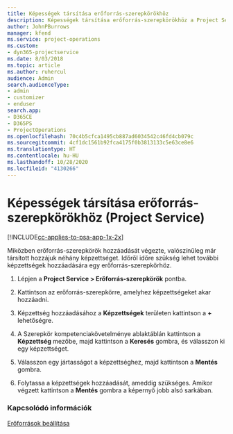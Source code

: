 ```yaml
---
title: Képességek társítása erőforrás-szerepkörökhöz
description: Képességek társítása erőforrás-szerepkörökhöz a Project Service szolgáltatásban
author: JohnPBurrows
manager: kfend
ms.service: project-operations
ms.custom:
- dyn365-projectservice
ms.date: 8/03/2018
ms.topic: article
ms.author: ruhercul
audience: Admin
search.audienceType:
- admin
- customizer
- enduser
search.app:
- D365CE
- D365PS
- ProjectOperations
ms.openlocfilehash: 70c4b5cfca1495cb887ad6034542c46fd4cb079c
ms.sourcegitcommit: 4cf1dc1561b92fca4175f0b3813133c5e63ce8e6
ms.translationtype: HT
ms.contentlocale: hu-HU
ms.lasthandoff: 10/28/2020
ms.locfileid: "4130266"
---
```

# <a name="associate-skills-with-resource-roles-project-service"></a>Képességek társítása erőforrás-szerepkörökhöz (Project Service)

[!INCLUDE[cc-applies-to-psa-app-1x-2x](../includes/cc-applies-to-psa-app-1x-2x.md)]

Miközben erőforrás-szerepkörök hozzáadását végezte, valószínűleg már társított hozzájuk néhány képzettséget. Időről időre szükség lehet további képzettségek hozzáadására egy erőforrás-szerepkörhöz.  
  
1.  Lépjen a **Project Service > Erőforrás-szerepkörök** pontba.  
  
2.  Kattintson az erőforrás-szerepkörre, amelyhez képzettségeket akar hozzáadni.  
  
3.  Képzettség hozzáadásához a **Képzettségek** területen kattintson a **+** lehetőségre.  
  
4.  A Szerepkör kompetenciakövetelménye ablaktáblán kattintson a **Képzettség** mezőbe, majd kattintson a **Keresés** gombra, és válasszon ki egy képzettséget.  
  
5.  Válasszon egy jártasságot a képzettséghez, majd kattintson a **Mentés** gombra.  
  
6.  Folytassa a képzettségek hozzáadását, ameddig szükséges. Amikor végzett kattintson a **Mentés** gombra a képernyő jobb alsó sarkában.  
  
### <a name="see-also"></a>Kapcsolódó információk  
 [Erőforrások beállítása](../psa/set-up-resources.md)
